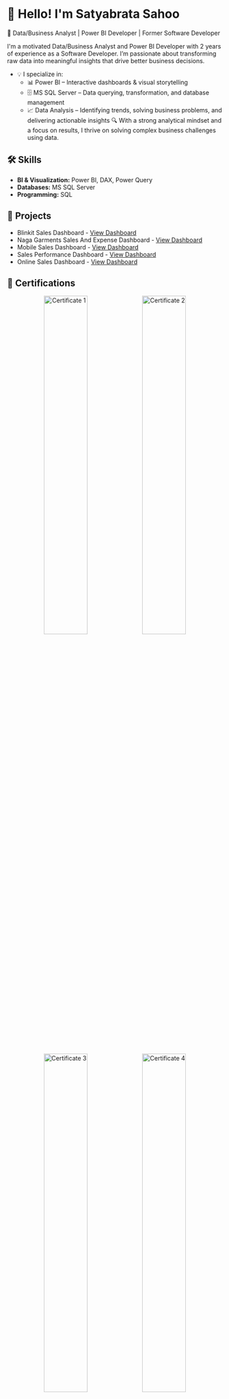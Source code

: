 # 👋 Hello! I'm Satyabrata Sahoo
🎯 Data/Business Analyst | Power BI Developer | Former Software Developer

I'm a motivated Data/Business Analyst and Power BI Developer with 2 years of experience as a Software Developer. I’m passionate about transforming raw data into meaningful insights that drive better business decisions.
- 💡 I specialize in:
  - 📊 Power BI – Interactive dashboards & visual storytelling
  - 🗄️ MS SQL Server – Data querying, transformation, and database management
  - 📈 Data Analysis – Identifying trends, solving business problems, and delivering actionable insights
🔍 With a strong analytical mindset and a focus on results, I thrive on solving complex business challenges using data.

## 🛠️ Skills
- **BI & Visualization:** Power BI, DAX, Power Query  
- **Databases:** MS SQL Server 
- **Programming:** SQL

## 🚀 Projects
- Blinkit Sales Dashboard - <a href="https://github.com/satya754004/Blinkit-Sale-Performance-Dashboard">View Dashboard</a>
- Naga Garments Sales And Expense Dashboard - <a href="https://github.com/satya754004/Naga-Garments-Sales-And-Expense-Analysis-Dashboard">View Dashboard</a>
- Mobile Sales Dashboard - <a href="https://github.com/satya754004/Mobile-Sales-Dashboard">View Dashboard</a>
- Sales Performance Dashboard - <a href="https://github.com/satya754004/Sales-Performance-Dashboard">View Dashboard</a>
- Online Sales Dashboard - <a href="https://github.com/satya754004/Online-Sales-Dashboard">View Dashboard</a>

## 📜 Certifications
<p align= "center"> <img src="https://github.com/user-attachments/assets/a1695f53-5b2c-4ca0-8581-a4385f192898" alt="Certificate 1" width="45%" />  <img src="https://github.com/user-attachments/assets/ed22bef1-0ea5-47c2-8cfd-ab51fbd403b0" alt="Certificate 2" width="45%"/> </p>
                     
<p align= "center"> <img src="https://github.com/user-attachments/assets/4f329e56-286c-40be-b1b4-84b19f50916b" alt="Certificate 3" width="45%"/>  <img src="https://github.com/user-attachments/assets/2b8d545a-3ed4-4241-a6f2-786da0615f71" alt="Certificate 4" width="45%"/> </p>

 ![Certificate_page-0001](https://github.com/user-attachments/assets/e9315d97-87b9-40dd-a947-7cb5dd658a34)


## 📫 Let's Connect
- 💼 <a href="https://www.linkedin.com/in/satyabratasahoo1996">LinkedIn</a>
- 📧 **Email**: satyabratasahoo2016@gmail.com

💡 *"Data is the new oli. Let's use it wisely to power better decisions."*

<!---
satya754004/satya754004 is a ✨ special ✨ repository because its `README.md` (this file) appears on your GitHub profile.
You can click the Preview link to take a look at your changes.
--->

